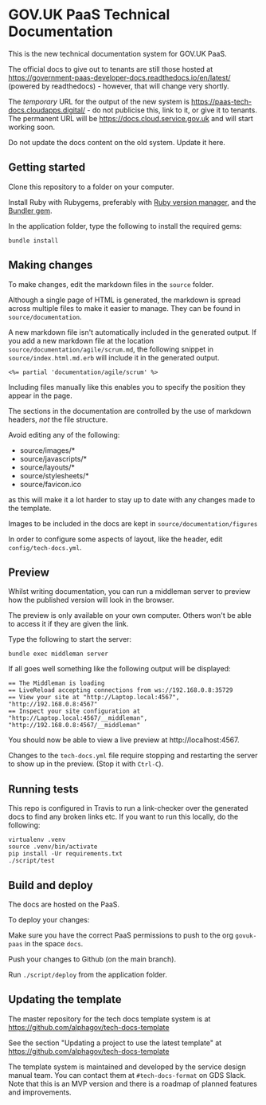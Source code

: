 # GOV.UK PaaS Technical Documentation

This is the new technical documentation system for GOV.UK PaaS. 

The official docs to give out to tenants are still those hosted at https://government-paas-developer-docs.readthedocs.io/en/latest/ (powered by readthedocs) - however, that will change very shortly.

The *temporary* URL for the output of the new system is https://paas-tech-docs.cloudapps.digital/ - do not publicise this, link to it, or give it to tenants. The permanent URL will be https://docs.cloud.service.gov.uk and will start working soon.

Do not update the docs content on the old system. Update it here.


## Getting started

Clone this repository to a folder on your computer.

Install Ruby with Rubygems, preferably with [Ruby version manager](rvm),
and the [Bundler gem](bundler).

In the application folder, type the following to install the required gems:

```
bundle install
```

## Making changes

To make changes, edit the markdown files in the `source` folder.

Although a single page of HTML is generated, the markdown is spread across
multiple files to make it easier to manage. They can be found in
`source/documentation`.

A new markdown file isn't automatically included in the generated output. If you
add a new markdown file at the location `source/documentation/agile/scrum.md`,
the following snippet in `source/index.html.md.erb` will include it in the
generated output.

```
<%= partial 'documentation/agile/scrum' %>
```

Including files manually like this enables you to specify the position they appear in
the page.

The sections in the documentation are controlled by the use of markdown headers, *not* the file structure.

Avoid editing any of the following:

+ source/images/*
+ source/javascripts/*
+ source/layouts/*
+ source/stylesheets/*
+ source/favicon.ico

as this will make it a lot harder to stay up to date with any changes made to the template.

Images to be included in the docs are kept in `source/documentation/figures`

In order to configure some aspects of layout, like the header, edit ``config/tech-docs.yml``.

## Preview

Whilst writing documentation, you can run a middleman server to preview how the
published version will look in the browser. 

The preview is only available on your own computer. Others won't be able to
access it if they are given the link.

Type the following to start the server:

```
bundle exec middleman server
```

If all goes well something like the following output will be displayed:

```
== The Middleman is loading
== LiveReload accepting connections from ws://192.168.0.8:35729
== View your site at "http://Laptop.local:4567", "http://192.168.0.8:4567"
== Inspect your site configuration at "http://Laptop.local:4567/__middleman", "http://192.168.0.8:4567/__middleman"
```

You should now be able to view a live preview at http://localhost:4567.

Changes to the `tech-docs.yml` file require stopping and restarting the server to show up in the preview. (Stop it with `Ctrl-C`).

## Running tests

This repo is configured in Travis to run a link-checker over the generated docs
to find any broken links etc. If you want to run this locally, do the
following:

```
virtualenv .venv
source .venv/bin/activate
pip install -Ur requirements.txt
./script/test
```

## Build and deploy

The docs are hosted on the PaaS.

To deploy your changes:

Make sure you have the correct PaaS permissions to push to the org `govuk-paas` in the space `docs`.

Push your changes to Github (on the main branch). 

Run ``./script/deploy`` from the application folder.

## Updating the template

The master repository for the tech docs template system is at https://github.com/alphagov/tech-docs-template 

See the section "Updating a project to use the latest template" at https://github.com/alphagov/tech-docs-template

The template system is maintained and developed by the service design manual team.  You can contact them at `#tech-docs-format` on GDS Slack. Note that this is an MVP version and there is a roadmap of planned features and improvements.
